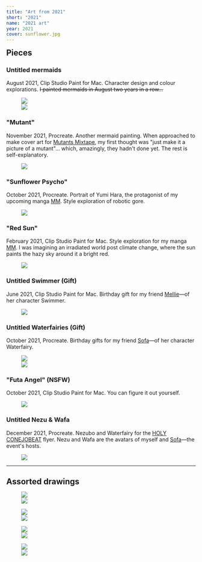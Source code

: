 ```yaml
---
title: "Art from 2021"
short: "2021"
name: "2021 art"
year: 2021
cover: sunflower.jpg
---
```


<h2 id="pieces" style="margin-bottom:0.5em;margin-top:0.5em">Pieces</h2>

### Untitled mermaids

August 2021, Clip Studio Paint for Mac. Character design and colour explorations. ~~I painted mermaids in August two years in a row…~~

<figure>
  <div class="img2f">
    <div style="flex:0.75;">
      <img src="{{ site.baseurl }}/assets/art/2021/octo.jpg">
    </div>
    <div style="flex:0.7022930431;">
      <img src="{{ site.baseurl }}/assets/art/2021/mermy.jpg">
    </div>
  </div>
</figure>

### "Mutant" 

November 2021, Procreate. Another mermaid painting. When approached to make cover art for <a href="{{ site.baseurl }}/work/mutants">Mutants Mixtape</a>, my first thought was "just make it a picture of a mutant"… which, amazingly, they hadn't done yet. The rest is self-explanatory.

<figure>
  <img src="{{ site.baseurl }}/assets/art/2021/mutant.jpg">
</figure>

### "Sunflower Psycho"

October 2021, Procreate. Portrait of Yumi Hara, the protagonist of my upcoming manga <a href="{{ site.baseurl }}/work/mm">MM</a>. Style exploration of robotic gore.

<figure>
  <img src="{{ site.baseurl }}/assets/art/2021/sunflower.jpg">
</figure>

### "Red Sun"

February 2021, Clip Studio Paint for Mac. Style exploration for my manga <a href="{{ site.baseurl }}/work/mm">MM</a>. I was imagining an irradiated world post climate change, where the sun paints the hazy sky around it a bright red.

<figure>
  <img src="{{ site.baseurl }}/assets/art/2021/redsun2.jpg">
</figure>

### Untitled Swimmer (Gift)

June 2021, Clip Studio Paint for Mac. Birthday gift for my friend <a href="https://twitter.com/qqqqDaubentonia">Mellie</a>—of her character Swimmer.

<figure>
  <img src="{{ site.baseurl }}/assets/art/2021/swimmer.jpg">
</figure>

### Untitled Waterfairies (Gift)

October 2021, Procreate. Birthday gifts for my friend <a href="http://yogurt200.com">Sofa</a>—of her character Waterfairy.

<figure>
  <div class="img2f">
    <div style="flex:0.666666666;">
      <img src="{{ site.baseurl }}/assets/art/2021/waterfairy.jpg">
    </div>
    <div style="flex:1.25;">
      <img src="{{ site.baseurl }}/assets/art/2021/wafa.jpg">
    </div>
  </div>
</figure>

### "Futa Angel" (NSFW)

October 2021, Clip Studio Paint for Mac. You can figure it out yourself.

<figure>
  <img src="{{ site.baseurl }}/assets/art/2021/futaheaven.jpg">
</figure>

### Untitled Nezu & Wafa

December 2021, Procreate. Nezubo and Waterfairy for the <a href="{{ site.baseurl }}/work/conejobeat/#holy-conejobeat">HOLY CONEJOBEAT</a> flyer. Nezu and Wafa are the avatars of myself and <a href="http://yogurt200.com">Sofa</a>—the event's hosts.

<figure>
  <img src="{{ site.baseurl }}/assets/art/2021/holy-chibis.jpg">
</figure>

* * *

<h2 id="assorted-drawings" style="margin-bottom:0.5em">Assorted drawings</h2>

<figure>
  <div class="img2f">
    <div style="flex:1;">
      <img src="{{ site.baseurl }}/assets/art/2021/drawings/bettys.jpg">
    </div>
    <div style="flex:0.4013429752;">
      <img src="{{ site.baseurl }}/assets/art/2021/drawings/smugnezu.jpg">
    </div>
  </div>
</figure>

<figure>
  <div class="img2f">
    <div style="flex:0.6345072507;">
      <img src="{{ site.baseurl }}/assets/art/2021/drawings/cutieyang.jpg">
    </div>
    <div style="flex:0.9516041327;">
      <img src="{{ site.baseurl }}/assets/art/2021/drawings/yangdrunk.jpg">
    </div>
  </div>
</figure>

<figure>
  <div class="img2f">
    <div style="flex:1.1460101868;">
      <img src="{{ site.baseurl }}/assets/art/2021/drawings/ming.jpg">
    </div>
    <div style="flex:0.985823337;">
      <img src="{{ site.baseurl }}/assets/art/2021/drawings/robotys.jpg">
    </div>
  </div>
</figure>

<figure>
  <div class="img2f">
    <div style="flex:1.1094117647;">
      <img src="{{ site.baseurl }}/assets/art/2021/drawings/cutierobots.jpg">
    </div>
    <div style="flex:1.4915360502;">
      <img src="{{ site.baseurl }}/assets/art/2021/drawings/tmodels.jpg">
    </div>
  </div>
</figure>

<!-- <figure>
  <img src="{{ site.baseurl }}/assets/art/2021/hug.jpg">
</figure> -->